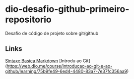 # dio-desafio-github-primeiro-repositorio
Desafio de código de projeto sobre git/github 
## Links
[Sintaxe Basica Markdown](https://www.markdownguide.org/basic-syntax/)
[Introdu  ao Git] (https://web.dio.me/course/introducao-ao-git-e-ao-github/learning/75b9fe49-6ed4-4480-83a7-7e37fc356aa9)
